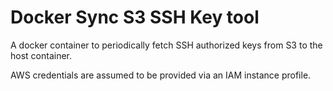 # Docker Sync S3 SSH Key tool

A docker container to periodically fetch SSH authorized keys from S3 to the host container.

AWS credentials are assumed to be provided via an IAM instance profile.
